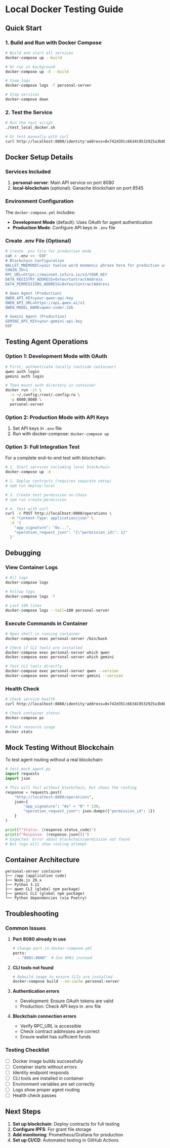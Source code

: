 # Local Docker Testing Guide

## Quick Start

### 1. Build and Run with Docker Compose

```bash
# Build and start all services
docker-compose up --build

# Or run in background
docker-compose up -d --build

# View logs
docker-compose logs -f personal-server

# Stop services
docker-compose down
```

### 2. Test the Service

```bash
# Run the test script
./test_local_docker.sh

# Or test manually with curl
curl http://localhost:8080/identity?address=0x742d35Cc6634C0532925a3b8D4C9db96C4b4d8b6
```

## Docker Setup Details

### Services Included

1. **personal-server**: Main API service on port 8080
2. **local-blockchain** (optional): Ganache blockchain on port 8545

### Environment Configuration

The `docker-compose.yml` includes:

- **Development Mode** (default): Uses OAuth for agent authentication
- **Production Mode**: Configure API keys in `.env` file

### Create .env File (Optional)

```bash
# Create .env file for production mode
cat > .env << 'EOF'
# Blockchain Configuration
WALLET_MNEMONIC=your twelve word mnemonic phrase here for production use only
CHAIN_ID=1
RPC_URL=https://mainnet.infura.io/v3/YOUR_KEY
DATA_REGISTRY_ADDRESS=0xYourContractAddress
DATA_PERMISSIONS_ADDRESS=0xYourContractAddress

# Qwen Agent (Production)
QWEN_API_KEY=your-qwen-api-key
QWEN_API_URL=https://api.qwen.ai/v1
QWEN_MODEL_NAME=qwen-coder-32b

# Gemini Agent (Production)
GEMINI_API_KEY=your-gemini-api-key
EOF
```

## Testing Agent Operations

### Option 1: Development Mode with OAuth

```bash
# First, authenticate locally (outside container)
qwen auth login
gemini auth login

# Then mount auth directory in container
docker run -it \
  -v ~/.config:/root/.config:ro \
  -p 8080:8080 \
  personal-server
```

### Option 2: Production Mode with API Keys

1. Set API keys in `.env` file
2. Run with docker-compose: `docker-compose up`

### Option 3: Full Integration Test

For a complete end-to-end test with blockchain:

```bash
# 1. Start services including local blockchain
docker-compose up -d

# 2. Deploy contracts (requires separate setup)
# npm run deploy:local

# 3. Create test permission on-chain
# npm run create:permission

# 4. Test with curl
curl -X POST http://localhost:8080/operations \
  -H "Content-Type: application/json" \
  -d '{
    "app_signature": "0x...",
    "operation_request_json": "{\"permission_id\": 1}"
  }'
```

## Debugging

### View Container Logs

```bash
# All logs
docker-compose logs

# Follow logs
docker-compose logs -f

# Last 100 lines
docker-compose logs --tail=100 personal-server
```

### Execute Commands in Container

```bash
# Open shell in running container
docker-compose exec personal-server /bin/bash

# Check if CLI tools are installed
docker-compose exec personal-server which qwen
docker-compose exec personal-server which gemini

# Test CLI tools directly
docker-compose exec personal-server qwen --version
docker-compose exec personal-server gemini --version
```

### Health Check

```bash
# Check service health
curl http://localhost:8080/identity?address=0x742d35Cc6634C0532925a3b8D4C9db96C4b4d8b6

# Check container status
docker-compose ps

# Check resource usage
docker stats
```

## Mock Testing Without Blockchain

To test agent routing without a real blockchain:

```python
# test_mock_agent.py
import requests
import json

# This will fail without blockchain, but shows the routing
response = requests.post(
    "http://localhost:8080/operations",
    json={
        "app_signature": "0x" + "0" * 130,
        "operation_request_json": json.dumps({"permission_id": 1})
    }
)

print(f"Status: {response.status_code}")
print(f"Response: {response.json()}")
# Expected: Error about blockchain/permission not found
# But logs will show routing attempt
```

## Container Architecture

```
personal-server container
├── /app (application code)
├── Node.js 20.x
├── Python 3.12
├── qwen CLI (global npm package)
├── gemini CLI (global npm package)
└── Python dependencies (via Poetry)
```

## Troubleshooting

### Common Issues

1. **Port 8080 already in use**
   ```bash
   # Change port in docker-compose.yml
   ports:
     - "8081:8080"  # Use 8081 instead
   ```

2. **CLI tools not found**
   ```bash
   # Rebuild image to ensure CLIs are installed
   docker-compose build --no-cache personal-server
   ```

3. **Authentication errors**
   - Development: Ensure OAuth tokens are valid
   - Production: Check API keys in .env file

4. **Blockchain connection errors**
   - Verify RPC_URL is accessible
   - Check contract addresses are correct
   - Ensure wallet has sufficient funds

### Testing Checklist

- [ ] Docker image builds successfully
- [ ] Container starts without errors
- [ ] Identity endpoint responds
- [ ] CLI tools are installed in container
- [ ] Environment variables are set correctly
- [ ] Logs show proper agent routing
- [ ] Health check passes

## Next Steps

1. **Set up blockchain**: Deploy contracts for full testing
2. **Configure IPFS**: For grant file storage
3. **Add monitoring**: Prometheus/Grafana for production
4. **Set up CI/CD**: Automated testing in GitHub Actions